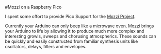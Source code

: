 #Mozzi on a Raspberry Pico

I spent some offort to provide Pico Support for the [Mozzi Project](https://sensorium.github.io/Mozzi/).

Currently your Arduino can only beep like a microwave oven. Mozzi brings your Arduino to life by allowing it to produce much more complex and interesting growls, sweeps and chorusing atmospherics. These sounds can be quickly and easily constructed from familiar synthesis units like oscillators, delays, filters and envelopes.

